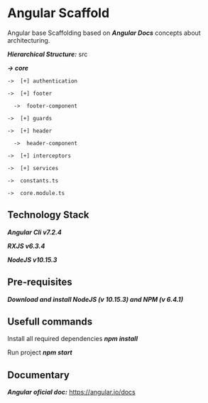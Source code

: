# Angular Scaffold

Angular base Scaffolding based on ***Angular Docs*** concepts about architecturing.

***Hierarchical Structure:***
src

  ***-> core***
  
    ->  [+] authentication
    
    ->  [+] footer
    
      ->  footer-component
      
    ->  [+] guards
        
    ->  [+] header
    
      ->  header-component
      
    ->  [+] interceptors
    
    ->  [+] services
    
    ->  constants.ts
    
    ->  core.module.ts

## Technology Stack

***Angular Cli v7.2.4***

***RXJS v6.3.4***

***NodeJS v10.15.3***

## Pre-requisites

***Download and install NodeJS (v 10.15.3) and NPM (v 6.4.1)***

## Usefull commands

Install all required dependencies ***npm install***

Run project ***npm start***

## Documentary

***Angular oficial doc:*** https://angular.io/docs
